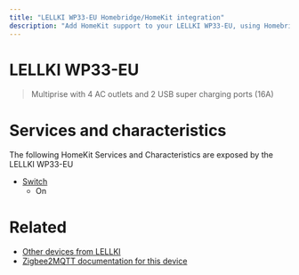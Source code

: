 ```yaml
---
title: "LELLKI WP33-EU Homebridge/HomeKit integration"
description: "Add HomeKit support to your LELLKI WP33-EU, using Homebridge, Zigbee2MQTT and homebridge-z2m."
---
```

<!---
This file has been GENERATED using src/docgen/docgen.ts
DO NOT EDIT THIS FILE MANUALLY!
-->
# LELLKI WP33-EU
> Multiprise with 4 AC outlets and 2 USB super charging ports (16A)


# Services and characteristics
The following HomeKit Services and Characteristics are exposed by
the LELLKI WP33-EU

* [Switch](../../switch.md)
  * On


# Related
* [Other devices from LELLKI](../index.md#lellki)
* [Zigbee2MQTT documentation for this device](https://www.zigbee2mqtt.io/devices/WP33-EU.html)